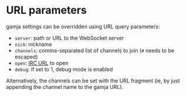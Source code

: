 # URL parameters

gamja settings can be overridden using URL query parameters:

- `server`: path or URL to the WebSocket server
- `nick`: nickname
- `channels`: comma-separated list of channels to join (`#` needs to be escaped)
- `open`: [IRC URL] to open
- `debug`: if set to 1, debug mode is enabled

Alternatively, the channels can be set with the URL fragment (ie, by just
appending the channel name to the gamja URL).

[IRC URL]: https://datatracker.ietf.org/doc/html/draft-butcher-irc-url-04
